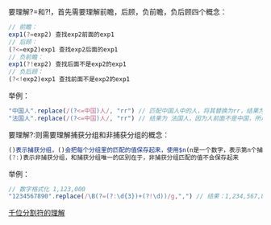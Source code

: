 <!-- flowchart 箭头图标 勿删 -->

要理解\?=和\?\!，首先需要理解前瞻，后顾，负前瞻，负后顾四个概念：

```javascript
// 前瞻：
exp1(?=exp2) 查找exp2前面的exp1
// 后顾：
(?<=exp2)exp1 查找exp2后面的exp1
// 负前瞻：
exp1(?!exp2) 查找后面不是exp2的exp1
// 负后顾：
(?<!exp2)exp1 查找前面不是exp2的exp1
```

举例：

```javascript
"中国人".replace(/(?<=中国)人/, "rr") // 匹配中国人中的人，将其替换为rr，结果为 中国rr
"法国人".replace(/(?<=中国)人/, "rr") // 结果为 法国人，因为人前面不是中国，所以无法匹配到
```

要理解\?:则需要理解捕获分组和非捕获分组的概念：

```javascript
()表示捕获分组，()会把每个分组里的匹配的值保存起来，使用$n(n是一个数字，表示第n个捕获组的内容)
(?:)表示非捕获分组，和捕获分组唯一的区别在于，非捕获分组匹配的值不会保存起来
```

举例：

```javascript
// 数字格式化 1,123,000
"1234567890".replace(/\B(?=(?:\d{3})+(?!\d))/g,",") // 结果：1,234,567,890，匹配的是后面是3*n个数字的非单词边界(\B)
```

[千位分割符的理解](https://blog.csdn.net/csm0912/article/details/90260296)
